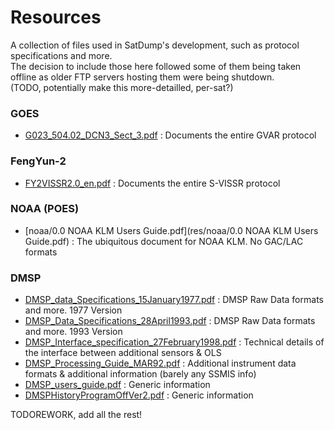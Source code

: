 # Resources

A collection of files used in SatDump's development, such as protocol specifications and more.  
The decision to include those here followed some of them being taken offline as older FTP servers hosting them were being shutdown.  
(TODO, potentially make this more-detailled, per-sat?)

### GOES

- [G023_504.02_DCN3_Sect_3.pdf](res/goes/G023_504.02_DCN3_Sect_3.pdf) : Documents the entire GVAR protocol

### FengYun-2

- [FY2VISSR2.0_en.pdf](res/fy2/FY2VISSR2.0_en.pdf) : Documents the entire S-VISSR protocol

### NOAA (POES)

- [noaa/0.0 NOAA KLM Users Guide.pdf](res/noaa/0.0 NOAA KLM Users Guide.pdf) : The ubiquitous document for NOAA KLM. No GAC/LAC formats

### DMSP

- [DMSP_data_Specifications_15January1977.pdf](res/dmsp/DMSP_data_Specifications_15January1977.pdf) : DMSP Raw Data formats and more. 1977 Version
- [DMSP_Data_Specifications_28April1993.pdf](res/dmsp/DMSP_Data_Specifications_28April1993.pdf) : DMSP Raw Data formats and more. 1993 Version
- [DMSP_Interface_specification_27February1998.pdf](res/dmsp/DMSP_Interface_specification_27February1998.pdf) : Technical details of the interface between additional sensors & OLS
- [DMSP_Processing_Guide_MAR92.pdf](res/dmsp/DMSP_Processing_Guide_MAR92.pdf) : Additional instrument data formats & additional information (barely any SSMIS info)
- [DMSP_users_guide.pdf](res/dmsp/DMSP_users_guide.pdf) : Generic information
- [DMSPHistoryProgramOffVer2.pdf](res/dmsp/DMSPHistoryProgramOffVer2.pdf) : Generic information

TODOREWORK, add all the rest!